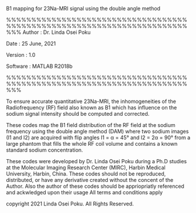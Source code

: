 B1 mapping for 23Na-MRI signal using the double angle method

%%%%%%%%%%%%%%%%%%%%%%%%%%%%%%%%%%%%%%%%%%%%%%%%%%%%%%%%%%%%%%%%%%%%%%%%%%%
Author   : Dr. Linda Osei Poku

Date     : 25 June, 2021

Version  : 1.0

Software : MATLAB R2018b

%%%%%%%%%%%%%%%%%%%%%%%%%%%%%%%%%%%%%%%%%%%%%%%%%%%%%%%%%%%%%%%%%%%%%%%%%%%



To ensure accurate quantitative 23Na-MRI, the inhomogeneities of the Radiofrequency (RF) field also known as B1 which has influence on the sodium signal intensity should be computed and corrected. 

These codes map the B1 field distribution of the RF field at the sodium frequency using the double angle method (DAM) where two sodium images (I1 and I2) are acquired with flip angles I1 = α = 45°  and I2 = 2α = 90° from a large phantom that fills the whole RF coil volume and contains a known standard sodium concentration.

These codes were developed by Dr. Linda Osei Poku during a Ph.D studies at the Molecular Imaging Research Center (MIRC), Harbin Medical University, Harbin, China.
These codes should not be reproduced, distributed, or have any derivative created without the concent of the Author.
Also the author of these codes should be appriopriatly referenced and ackwledged upon their usage
All terms and conditions apply

copyright 2021 Linda Osei Poku. All Rights Reserved.
